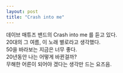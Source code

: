 ```yaml
---
layout: post
title: "Crash into me"
---
```


데이브 매튜즈 밴드의 Crash into me 를 듣고 있다.<br>
20대의 그 여름, 이 노래 별로라고 생각했다.<br>
50을 바라보는 지금은 너무 좋다.<br>
20년동안 나는 어떻게 바뀐걸까?<br>
무해한 어른이 되어야 겠다는 생각만 드는 요즈음.<br>
